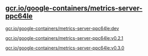 
[gcr.io/google-containers/metrics-server-ppc64le](https://hub.docker.com/r/anjia0532/google-containers.metrics-server-ppc64le/tags/)
-----


[gcr.io/google-containers/metrics-server-ppc64le:dev](https://hub.docker.com/r/anjia0532/google-containers.metrics-server-ppc64le/tags/)


[gcr.io/google-containers/metrics-server-ppc64le:v0.2.1](https://hub.docker.com/r/anjia0532/google-containers.metrics-server-ppc64le/tags/)


[gcr.io/google-containers/metrics-server-ppc64le:v0.3.0](https://hub.docker.com/r/anjia0532/google-containers.metrics-server-ppc64le/tags/)


